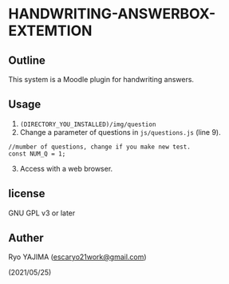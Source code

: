 # HANDWRITING-ANSWERBOX-EXTEMTION

## Outline

This system is a Moodle plugin for handwriting answers.

## Usage

1. 
   `(DIRECTORY_YOU_INSTALLED)/img/question`
2. Change a parameter of questions in `js/questions.js` (line 9).

```
//mumber of questions, change if you make new test.
const NUM_Q = 1;
```

3. Access with a web browser.

## license 

GNU GPL v3 or later

## Auther

Ryo YAJIMA (escaryo21work@gmail.com)

(2021/05/25)

